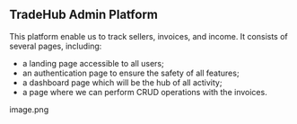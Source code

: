 ## TradeHub Admin Platform

This platform enable us to track sellers, invoices, and income. It consists of several pages, including:

- a landing page accessible to all users;
- an authentication page to ensure the safety of all features;
- a dashboard page which will be the hub of all activity;
- a page where we can perform CRUD operations with the invoices.

image.png
